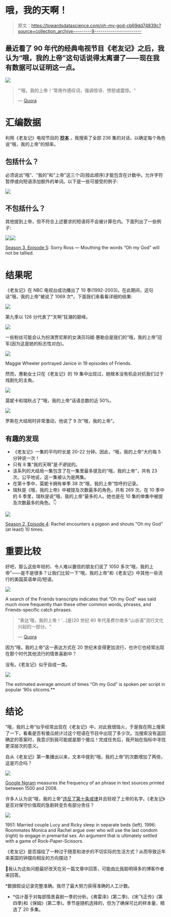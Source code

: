 # 哦，我的天啊！

> 原文：<https://towardsdatascience.com/oh-my-god-cb69dd74839c?source=collection_archive---------9----------------------->

## 最近看了 90 年代的经典电视节目《老友记》之后，我认为“哦，我的上帝”这句话说得太离谱了——现在我有数据可以证明这一点。

![](img/2ac24292ea5376a99b54af4e4ee1f5e3.png)

> “‘哦，我的上帝！’常用作感叹词，强调惊讶、愤怒或震惊。"
> 
> — [Quora](https://www.quora.com/What-is-the-origin-of-the-common-phrase-%E2%80%9COh-My-God%E2%80%9D)

# 汇编数据

利用《老友记》电视节目的 [**抄本**](https://fangj.github.io/friends/) ，我搜索了全部 236 集的对话，以确定每个角色说“哦，我的上帝”的频率。

## 包括什么？

必须说出“哦”、“我的”和“上帝”这三个词(按此顺序)才能包含在计数中。允许字符暂停或向短语添加额外的单词。以下是一些可接受的例子:

![](img/f1664be4b316faad1b0491210e2d34c3.png)

## 不包括什么？

其他提到上帝，但不符合上述要求的短语将不会被计算在内。下面列出了一些例子:

![](img/e50f87e383d1145f7152f1b25dea3e36.png)![](img/2eeb7d0ac723c5cc29e81d07e303b1f1.png)

[Season 3, Episode 5](http://www.livesinabox.com/friends/season3/305frank.htm): Sorry Ross — Mouthing the words “Oh my God” will not be tallied.

# 结果呢

《老友记》在 NBC 电视台成功播出了 10 季(1992-2003)。在此期间，这句话“哦，我的上帝”被说了 1069 次*。下面我们来看看详细的结果:

![](img/e5ba0b6d7b6c6b59f6ec4064a7edebd9.png)

第九季以 126 分代表了“天啊”狂潮的巅峰。

![](img/99572639463d8e4714be127254e1a812.png)

一些粉丝可能会认为扮演贾尼斯的女演员玛姬·惠勒会是我们的“哦，我的上帝”冠军(因为这是她的标志性对白)。

![](img/4cbb35a844bac766e496316de797cd62.png)

Maggie Wheeler portrayed Janice in 19 episodes of Friends.

然而，惠勒女士只在《老友记》的 19 集中出现过，她根本没有机会对抗我们过于戏剧化的主角。

![](img/ce43e32b36ba9aa184ff37c76897438f.png)

莫妮卡和瑞秋占了“哦，我的上帝”话语总数的近 50%。

![](img/420a952dfc79936f760b5b150b6df63d.png)

罗斯在大结局时非常激动，他说了 9 次“哦，我的上帝”。

## 有趣的发现

*   《老友记》一集的平均时长是 20-22 分钟。因此，“哦，我的上帝”大约每 5 分钟说一次！
*   只有 8 集“我的天啊”是*不是*说的。
*   该系列的大结局一集包含了在一集里最多提及的“哦，我的上帝”，共有 23 次。公平地说，这一集被认为是两集。
*   在第十季中，莫妮卡拥有单季 38 次“哦，我的上帝”惊呼的记录。
*   瑞秋是《哦，我的上帝》中被提及次数最多的角色，共有 269 次。在 10 季中的 6 季里，瑞秋是说“哦，我的上帝”最多的人。她也是在 10 集的单集中被提及次数最多的角色。👇

![](img/8288db51e1689687b7f0a94e00bfa837.png)

[Season 2, Episode 4](https://fangj.github.io/friends/season/0204.html): Rachel encounters a pigeon and shouts “Oh my God” (at least) 10 times.

# 重要比较

好吧，那么这些年轻的、令人难以置信的朋友们说了 1050 多次“哦，我的上帝”——是不是很多？让我们比较一下“哦，我的上帝”和《老友记》中其他一些流行的美国英语单词/短语。

![](img/189f918a710bf6df586e305a19b5381c.png)

A search of the Friends transcripts indicates that “Oh my God” was said much more frequently than these other common words, phrases, and Friends-specific catch phrases.

> “表达‘哦，我的上帝！’…[是]20 世纪 80 年代圣费尔南多“山谷语”流行文化兴起的一部分。"
> 
> — [Quora](https://www.quora.com/What-is-the-origin-of-the-common-phrase-%E2%80%9COh-My-God%E2%80%9D)

因为“哦，我的上帝”这一表达方式在 20 世纪末变得更加流行，也许它也经常出现在那个时代其他流行的情景喜剧中？

没有。《老友记》似乎自成一类。

![](img/ce4041f2fb1a73eec01bde92f873b795.png)

The estimated average amount of times “Oh my God” is spoken per script in popular ’90s sitcoms.**

# 结论

“哦，我的上帝”似乎经常出现在《老友记》中，对此我很恼火，于是我在网上搜索了一下，看看是否有傻瓜统计过这个短语在节目中出现了多少次。当搜索没有返回确定的答案时，我意识到我可能就是那个傻瓜！完成任务后，我开始在指标中寻找更深层次的意义。

自从《老友记》第一集播出以来，文本中提到“哦，我的上帝”的次数增加了两倍，这是巧合吗？

![](img/ecfe4edab85e8579b667e7bd9dac85e6.png)

[Google Ngram](https://books.google.com/ngrams/graph?content=oh+my+god&year_start=1909&year_end=2008&corpus=15&smoothing=3&share=&direct_url=t1%3B%2Coh%20my%20god%3B%2Cc0) measures the frequency of an phrase in text sources printed between 1500 and 2008.

许多人认为说“哦，我的上帝”[违反了第十条戒律](https://radicallychristian.com/is-it-wrong-to-say-oh-my-god)并且轻视了上帝的名字。《老友记》是否对保守价值观的急剧转变负有部分责任？

![](img/50d40c0afc4c107d5c9f830c4b9d4904.png)

1951: Married couple Lucy and Ricky sleep in separate beds (left). 1996: Roommates Monica and Rachel argue over who will use the last condom (right) to engage in premarital sex. An argument that is ultimately settled with a game of Rock-Paper-Scissors.

《老友记》是否描绘了一种过于随意和进步的不切实际的生活方式？从而导致近年来美国的钟摆向相反的方向摆动？

🤔我认为这些问题最好改天在另一篇文章中回答，可能由比我聪明得多的博客作者来回答。

*数据假设记录完整准确。我尽了最大努力获得准确的人工计数。

* *估计基于对每部情景喜剧一季的分析。《弗雷泽》(第二季)、《宋飞正传》(第四季)和《保姆》(第二季)。季节是随机选择的，但为了确保可比的样本量，精选了 20 多集。